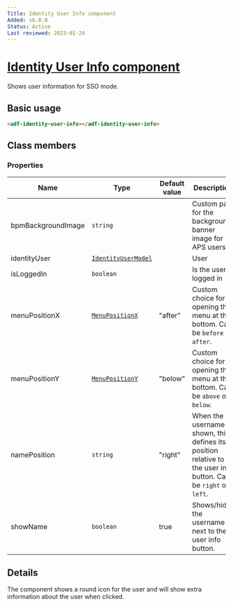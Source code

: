```yaml
---
Title: Identity User Info component
Added: v6.0.0
Status: Active
Last reviewed: 2023-01-24
---
```


# [Identity User Info component](../../../lib/core/src/lib/identity-user-info/identity-user-info.component.ts "Defined in identity-user-info.component.ts")

Shows user information for SSO mode.

## Basic usage

```html
<adf-identity-user-info></adf-identity-user-info>
```

## Class members

### Properties

| Name | Type | Default value | Description |
| ---- | ---- | ------------- | ----------- |
| bpmBackgroundImage | `string` |  | Custom path for the background banner image for APS users. |
| identityUser | [`IdentityUserModel`](../../../lib/process-services-cloud/src/lib/people/models/identity-user.model.ts) |  | User |
| isLoggedIn | `boolean` |  | Is the user logged in |
| menuPositionX | [`MenuPositionX`](https://github.com/angular/components/blob/master/src/material/menu/menu-positions.ts) | "after" | Custom choice for opening the menu at the bottom. Can be `before` or `after`. |
| menuPositionY | [`MenuPositionY`](https://github.com/angular/components/blob/master/src/material/menu/menu-positions.ts) | "below" | Custom choice for opening the menu at the bottom. Can be `above` or `below`. |
| namePosition | `string` | "right" | When the username is shown, this defines its position relative to the user info button. Can be `right` or `left`. |
| showName | `boolean` | true | Shows/hides the username next to the user info button. |

## Details

The component shows a round icon for the user and will show extra information about
the user when clicked.
